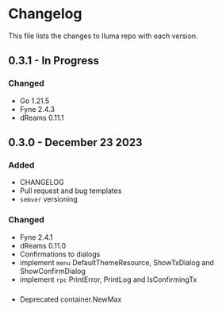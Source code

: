 # Changelog

This file lists the changes to Iluma repo with each version.

## 0.3.1 - In Progress

### Changed
* Go 1.21.5
* Fyne 2.4.3
* dReams 0.11.1


## 0.3.0 - December 23 2023

### Added

* CHANGELOG
* Pull request and bug templates
* `semver` versioning 

### Changed

* Fyne 2.4.1
* dReams 0.11.0
* Confirmations to dialogs  
* implement `menu` DefaultThemeResource, ShowTxDialog and ShowConfirmDialog
* implement `rpc` PrintError, PrintLog and IsConfirmingTx

###

* Deprecated container.NewMax
